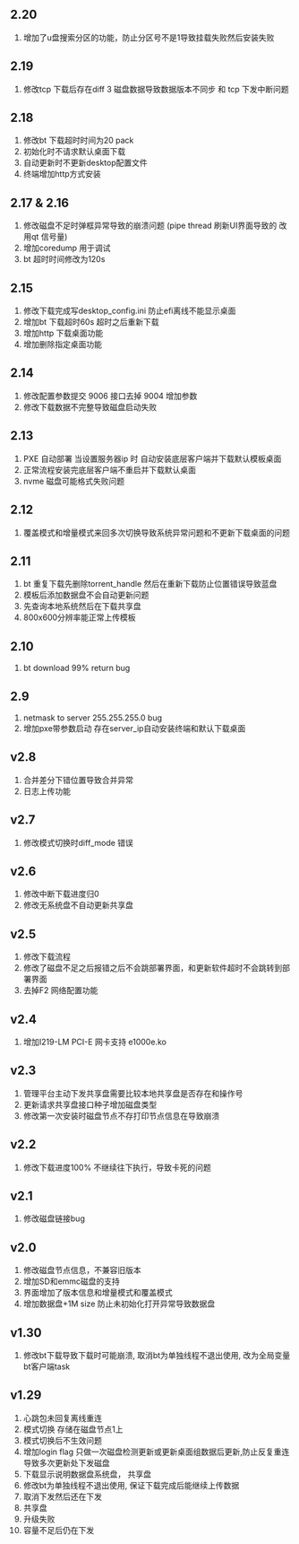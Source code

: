 ## 2.20
1. 增加了u盘搜索分区的功能，防止分区号不是1导致挂载失败然后安装失败

## 2.19
1. 修改tcp 下载后存在diff 3 磁盘数据导致数据版本不同步 和 tcp 下发中断问题

## 2.18
1. 修改bt 下载超时时间为20 pack
2. 初始化时不请求默认桌面下载
3. 自动更新时不更新desktop配置文件
4. 终端增加http方式安装

## 2.17 & 2.16
1. 修改磁盘不足时弹框异常导致的崩溃问题 (pipe thread 刷新UI界面导致的 改用qt 信号量)
2. 增加coredump 用于调试
3. bt 超时时间修改为120s

## 2.15
1. 修改下载完成写desktop_config.ini 防止efi离线不能显示桌面
2. 增加bt 下载超时60s 超时之后重新下载
3. 增加http 下载桌面功能
4. 增加删除指定桌面功能

## 2.14
1. 修改配置参数提交 9006 接口去掉 9004 增加参数
2. 修改下载数据不完整导致磁盘启动失败

## 2.13
1. PXE 自动部署 当设置服务器ip 时 自动安装底层客户端并下载默认模板桌面
2. 正常流程安装完底层客户端不重启并下载默认桌面
3. nvme 磁盘可能格式失败问题

## 2.12 
1. 覆盖模式和增量模式来回多次切换导致系统异常问题和不更新下载桌面的问题

## 2.11
1. bt 重复下载先删除torrent_handle 然后在重新下载防止位置错误导致蓝盘
2. 模板后添加数据盘不会自动更新问题
3. 先查询本地系统然后在下载共享盘
4. 800x600分辨率能正常上传模板

## 2.10
1. bt download 99% return bug

## 2.9
1. netmask to server 255.255.255.0 bug
2. 增加pxe带参数启动 存在server_ip自动安装终端和默认下载桌面

## v2.8
1. 合并差分下错位置导致合并异常
2. 日志上传功能

## v2.7
1. 修改模式切换时diff_mode 错误

## v2.6
1. 修改中断下载进度归0
2. 修改无系统盘不自动更新共享盘

## v2.5
1. 修改下载流程
2. 修改了磁盘不足之后报错之后不会跳部署界面，和更新软件超时不会跳转到部署界面
3. 去掉F2 网络配置功能

## v2.4
1. 增加I219-LM PCI-E 网卡支持 e1000e.ko

## v2.3
1. 管理平台主动下发共享盘需要比较本地共享盘是否存在和操作号
2. 更新请求共享盘接口种子增加磁盘类型
3. 修改第一次安装时磁盘节点不存打印节点信息在导致崩溃

## v2.2
1. 修改下载进度100% 不继续往下执行，导致卡死的问题

## v2.1
1. 修改磁盘链接bug

## v2.0
1. 修改磁盘节点信息，不兼容旧版本
2. 增加SD和emmc磁盘的支持
3. 界面增加了版本信息和增量模式和覆盖模式
4. 增加数据盘+1M size 防止未初始化打开异常导致数据盘

## v1.30
1. 修改bt下载导致下载时可能崩溃, 取消bt为单独线程不退出使用, 改为全局变量bt客户端task 

## v1.29 
1. 心跳包未回复离线重连
2. 模式切换 存储在磁盘节点1上 
3. 模式切换后不生效问题
4. 增加login flag 只做一次磁盘检测更新或更新桌面组数据后更新,防止反复重连导致多次更新处下发磁盘
5. 下载显示说明数据盘系统盘， 共享盘   
6. 修改bt为单独线程不退出使用, 保证下载完成后能继续上传数据
7. 取消下发然后还在下发
8. 共享盘 
9. 升级失败
10. 容量不足后仍在下发

